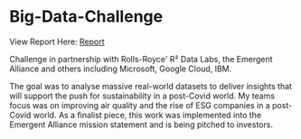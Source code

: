 # Big-Data-Challenge

View Report Here:
[Report](https://htmlpreview.github.io/?https://raw.githubusercontent.com/SkyHi762/Big-Data-Challenge/main/Team%20E%20-%20Final_Report.html)

Challenge in partnership with Rolls-Royce' R² Data Labs, the Emergent Alliance and others including Microsoft, Google Cloud, IBM.

The goal was to analyse massive real-world datasets to deliver insights that will support the push for sustainability in a post-Covid world. My teams focus was on improving air quality and the rise of ESG companies in a post-Covid world.
As a finalist piece, this work was implemented into the Emergent Alliance mission statement and is being pitched to investors.
